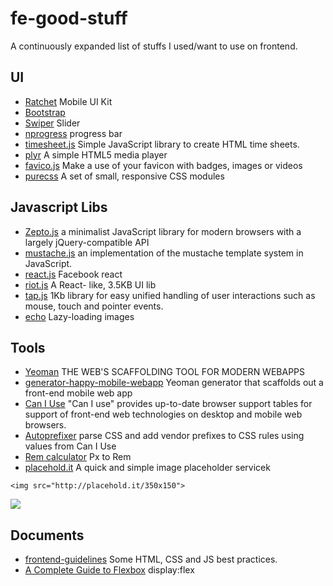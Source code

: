 # fe-good-stuff
A continuously expanded list of stuffs I used/want to use on frontend. 

## UI
- [Ratchet](http://goratchet.com) Mobile UI Kit
- [Bootstrap](http://getbootstrap.com/) 
- [Swiper](https://github.com/nolimits4web/Swiper) Slider
- [nprogress](https://github.com/rstacruz/nprogress)  progress bar
- [timesheet.js](https://github.com/sbstjn/timesheet.js) Simple JavaScript library to create HTML time sheets. 
- [plyr](https://github.com/Selz/plyr) A simple HTML5 media player
- [favico.js](http://lab.ejci.net/favico.js/) Make a use of your favicon with badges, images or videos
- [purecss](http://purecss.io/) A set of small, responsive CSS modules 

## Javascript Libs
- [Zepto.js](http://zeptojs.com) a minimalist JavaScript library for modern browsers with a largely jQuery-compatible API
- [mustache.js](https://github.com/janl/mustache.js/)  an implementation of the mustache template system in JavaScript.
- [react.js](https://github.com/facebook/react) Facebook react
- [riot.js](https://github.com/muut/riotjs) A React- like, 3.5KB UI lib
- [tap.js](https://github.com/pukhalski/tap) 1Kb library for easy unified handling of user interactions such as mouse, touch and pointer events.
- [echo](https://github.com/toddmotto/echo) Lazy-loading images 

## Tools
- [Yeoman](http://yeoman.io/) THE WEB'S SCAFFOLDING TOOL FOR MODERN WEBAPPS
- [generator-happy-mobile-webapp](https://github.com/zerob13/generator-happy-mobile-webapp) Yeoman generator that scaffolds out a front-end mobile web app    
- [Can I Use](http://caniuse.com/) "Can I use" provides up-to-date browser support tables for support of front-end web technologies on desktop and mobile web browsers.
- [Autoprefixer](https://github.com/postcss/autoprefixer)  parse CSS and add vendor prefixes to CSS rules using values from Can I Use
- [Rem calculator](https://offroadcode.com/prototypes/rem-calculator/) Px to Rem 
- [placehold.it](http://placehold.it/) A quick and simple image placeholder servicek

```
<img src="http://placehold.it/350x150">
```

![](http://placehold.it/350x150)

## Documents 
- [frontend-guidelines](https://github.com/bendc/frontend-guidelines) Some HTML, CSS and JS best practices.
- [A Complete Guide to Flexbox](https://css-tricks.com/snippets/css/a-guide-to-flexbox/) display:flex
